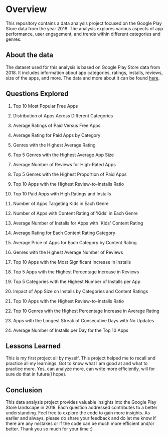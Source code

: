 # Overview

This repository contains a data analysis project focused on the Google Play Store data from the year 2018. The analysis explores various aspects of app performance, user engagement, and trends within different categories and genres.

## About the data

The dataset used for this analysis is based on Google Play Store data from 2018. It includes information about app categories, ratings, installs, reviews, size of the apps, and more. The data and more about it can be found [here](https://www.kaggle.com/datasets/lava18/google-play-store-apps).

## Questions Explored

1. Top 10 Most Popular Free Apps

2. Distribution of Apps Across Different Categories

3. Average Ratings of Paid Versus Free Apps

4. Average Rating for Paid Apps by Category

5. Genres with the Highest Average Rating

6. Top 5 Genres with the Highest Average App Size

7. Average Number of Reviews for High-Rated Apps

8. Top 5 Genres with the Highest Proportion of Paid Apps

9. Top 10 Apps with the Highest Review-to-Installs Ratio

10. Top 10 Paid Apps with High Ratings and Installs

11. Number of Apps Targeting Kids in Each Genre

12. Number of Apps with Content Rating of 'Kids' in Each Genre

13. Average Number of Installs for Apps with 'Kids' Content Rating

14. Average Rating for Each Content Rating Category

15. Average Price of Apps for Each Category by Content Rating

16. Genres with the Highest Average Number of Reviews

17. Top 10 Apps with the Most Significant Increase in Installs

18. Top 5 Apps with the Highest Percentage Increase in Reviews

19. Top 5 Categories with the Highest Number of Installs per App

20. Impact of App Size on Installs by Categories and Content Ratings

21. Top 10 Apps with the Highest Review-to-Installs Ratio

22. Top 10 Genres with the Highest Percentage Increase in Average Rating

23. Apps with the Longest Streak of Consecutive Days with No Updates

24. Average Number of Installs per Day for the Top 10 Apps

## Lessons Learned
This is my first project all by myself. This project helped me to recall and practice all my learnings. Got to know what I am good at and what to practice more. Yes, can analyze more, can write more efficiently, will for sure do that in future(I hope).

## Conclusion

This data analysis project provides valuable insights into the Google Play Store landscape in 2018. Each question addressed contributes to a better understanding. Feel free to explore the code to gain more insights. As earlier and always, please do share your feedback and do let me know if there are any mistakes or if the code can be much more efficient and/or better. Thank you so much for your time :)
